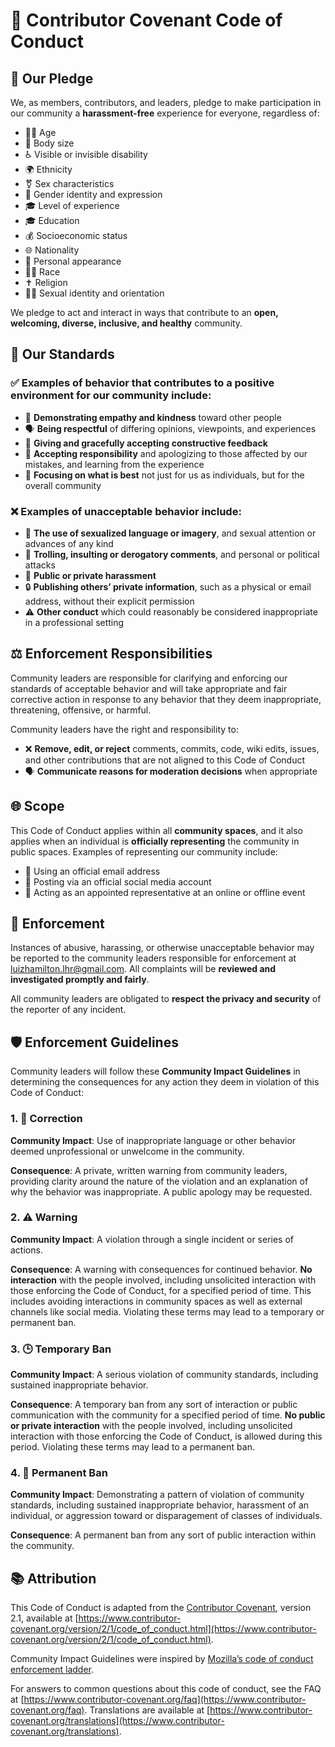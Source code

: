# 📜 Contributor Covenant Code of Conduct

## 🤝 Our Pledge

We, as members, contributors, and leaders, pledge to make participation in our community a **harassment-free** experience for everyone, regardless of:

- 🧑‍🦽 Age
- 📏 Body size
- ♿ Visible or invisible disability
- 🌍 Ethnicity
- ⚧ Sex characteristics
- 🌈 Gender identity and expression
- 🎓 Level of experience
- 🎓 Education
- 💰 Socioeconomic status
- 🌐 Nationality
- 👗 Personal appearance
- 🏳️‍🌈 Race
- ✝️ Religion
- 🏳️‍🌈 Sexual identity and orientation

We pledge to act and interact in ways that contribute to an **open, welcoming, diverse, inclusive, and healthy** community.

## 🌟 Our Standards

### ✅ Examples of behavior that contributes to a positive environment for our community include:

- 🤗 **Demonstrating empathy and kindness** toward other people
- 🗣️ **Being respectful** of differing opinions, viewpoints, and experiences
- 💬 **Giving and gracefully accepting constructive feedback**
- 🤝 **Accepting responsibility** and apologizing to those affected by our mistakes, and learning from the experience
- 🌱 **Focusing on what is best** not just for us as individuals, but for the overall community

### ❌ Examples of unacceptable behavior include:

- 🛑 **The use of sexualized language or imagery**, and sexual attention or advances of any kind
- 👿 **Trolling, insulting or derogatory comments**, and personal or political attacks
- 🚫 **Public or private harassment**
- 🔒 **Publishing others’ private information**, such as a physical or email address, without their explicit permission
- ⚠️ **Other conduct** which could reasonably be considered inappropriate in a professional setting

## ⚖️ Enforcement Responsibilities

Community leaders are responsible for clarifying and enforcing our standards of acceptable behavior and will take appropriate and fair corrective action in response to any behavior that they deem inappropriate, threatening, offensive, or harmful.

Community leaders have the right and responsibility to:

- ❌ **Remove, edit, or reject** comments, commits, code, wiki edits, issues, and other contributions that are not aligned to this Code of Conduct
- 🗣️ **Communicate reasons for moderation decisions** when appropriate

## 🌐 Scope

This Code of Conduct applies within all **community spaces**, and it also applies when an individual is **officially representing** the community in public spaces. Examples of representing our community include:

- 📧 Using an official email address
- 📱 Posting via an official social media account
- 🎤 Acting as an appointed representative at an online or offline event

## 🚨 Enforcement

Instances of abusive, harassing, or otherwise unacceptable behavior may be reported to the community leaders responsible for enforcement at [luizhamilton.lhr@gmail.com](mailto:luizhamilton.lhr@gmail.com). All complaints will be **reviewed and investigated promptly and fairly**.

All community leaders are obligated to **respect the privacy and security** of the reporter of any incident.

## 🛡️ Enforcement Guidelines

Community leaders will follow these **Community Impact Guidelines** in determining the consequences for any action they deem in violation of this Code of Conduct:

### 1. 📝 Correction

**Community Impact**: Use of inappropriate language or other behavior deemed unprofessional or unwelcome in the community.

**Consequence**: A private, written warning from community leaders, providing clarity around the nature of the violation and an explanation of why the behavior was inappropriate. A public apology may be requested.

### 2. ⚠️ Warning

**Community Impact**: A violation through a single incident or series of actions.

**Consequence**: A warning with consequences for continued behavior. **No interaction** with the people involved, including unsolicited interaction with those enforcing the Code of Conduct, for a specified period of time. This includes avoiding interactions in community spaces as well as external channels like social media. Violating these terms may lead to a temporary or permanent ban.

### 3. 🕒 Temporary Ban

**Community Impact**: A serious violation of community standards, including sustained inappropriate behavior.

**Consequence**: A temporary ban from any sort of interaction or public communication with the community for a specified period of time. **No public or private interaction** with the people involved, including unsolicited interaction with those enforcing the Code of Conduct, is allowed during this period. Violating these terms may lead to a permanent ban.

### 4. 🚫 Permanent Ban

**Community Impact**: Demonstrating a pattern of violation of community standards, including sustained inappropriate behavior, harassment of an individual, or aggression toward or disparagement of classes of individuals.

**Consequence**: A permanent ban from any sort of public interaction within the community.

## 📚 Attribution

This Code of Conduct is adapted from the [Contributor Covenant](https://www.contributor-covenant.org), version 2.1, available at [https://www.contributor-covenant.org/version/2/1/code_of_conduct.html](https://www.contributor-covenant.org/version/2/1/code_of_conduct.html).

Community Impact Guidelines were inspired by [Mozilla’s code of conduct enforcement ladder](https://github.com/mozilla/diversity).

For answers to common questions about this code of conduct, see the FAQ at [https://www.contributor-covenant.org/faq](https://www.contributor-covenant.org/faq). Translations are available at [https://www.contributor-covenant.org/translations](https://www.contributor-covenant.org/translations).
